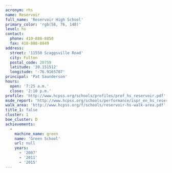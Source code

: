 ```yaml
---
acronym: rhs
name: Reservoir
full_name: 'Reservoir High School'
primary_color: 'rgb(58, 76, 148)'
level: hs
contact:
  phone: 410-888-8850
  fax: 410-888-8849
address:
  street: '11550 Scaggsville Road'
  city: Fulton
  postal_code: 20759
  latitude: '39.151512'
  longitude: '-76.9165707'
principal: 'Pat Saunderson'
hours:
  open: '7:25 a.m.'
  close: '2:10 p.m.'
profile: 'http://www.hcpss.org/schools/profiles/prof_hs_reservoir.pdf'
msde_report: 'http://www.hcpss.org/schools/performance/ispr_en_hs_reservoir.pdf'
walk_area: 'http://www.hcpss.org/f/schools/reservoir-hs-walk-area.pdf'
title_1: false
cluster: 1
boe_cluster: D
achievements:
  -
    machine_name: green
    name: 'Green School'
    url: null
    years:
      - '2007'
      - '2011'
      - '2015'
---
```

